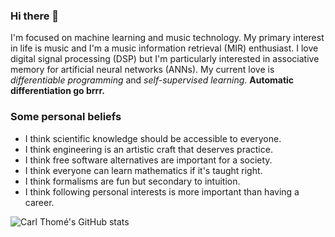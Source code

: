 ### Hi there 👋
I'm focused on machine learning and music technology. My primary interest in life is music and I'm a music information retrieval (MIR) enthusiast. I love digital signal processing (DSP) but I'm particularly interested in associative memory for artificial neural networks (ANNs). My current love is _differentiable programming_ and _self-supervised learning_. **Automatic differentiation go brrr.**

### Some personal beliefs
- I think scientific knowledge should be accessible to everyone.
- I think engineering is an artistic craft that deserves practice.
- I think free software alternatives are important for a society.
- I think everyone can learn mathematics if it's taught right.
- I think formalisms are fun but secondary to intuition.
- I think following personal interests is more important than having a career.

![Carl Thomé's GitHub stats](https://github-readme-stats.vercel.app/api?username=carlthome&theme=github&show_icons=true&include_all_commits=true&count_private=true)
